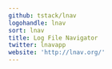 ```yaml
---
github: tstack/lnav
logohandle: lnav
sort: lnav
title: Log File Navigator
twitter: lnavapp
website: 'http://lnav.org/'
---
```

